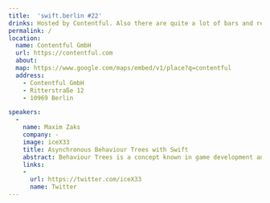 ```yaml
---
title:  'swift.berlin #22'
drinks: Hosted by Contentful. Also there are quite a lot of bars and restaurants around the place.
permalink: /
location:
  name: Contentful GmbH
  url: https://contentful.com
  about:
  map: https://www.google.com/maps/embed/v1/place?q=contentful
  address:
    - Contentful GmbH
    - Ritterstraße 12
    - 10969 Berlin

speakers:
  -
    name: Maxim Zaks
    company: -
    image: iceX33
    title: Asynchronous Behaviour Trees with Swift
    abstract: Behaviour Trees is a concept known in game development and robotics. I want to show a little hack I did, making behaviour trees asynchronous and implementing them in Swift. I might also mention why they can be usefull for Swift developers.
    links:
    -
      url: https://twitter.com/iceX33
      name: Twitter
---
```

